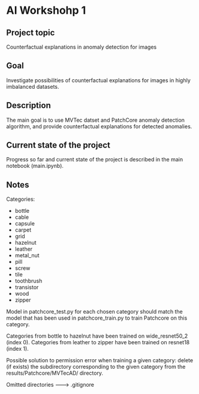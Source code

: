 # AI Workshohp 1

## Project topic
Counterfactual explanations in anomaly detection for images

## Goal
Investigate possibilities of counterfactual explanations for images in highly imbalanced datasets.

## Description
The main goal is to use MVTec datset and PatchCore anomaly detection algorithm, and provide counterfactual explanations for detected anomalies.

## Current state of the project
Progress so far and current state of the project is described in the main notebook (main.ipynb).

## Notes
Categories:
- bottle
- cable
- capsule
- carpet
- grid
- hazelnut
- leather
- metal_nut
- pill
- screw
- tile
- toothbrush
- transistor
- wood
- zipper

Model in patchcore_test.py for each chosen category should match the model that has been used in patchcore_train.py to train Patchcore on this category.

Categories from bottle to hazelnut have been trained on wide_resnet50_2 (index 0).
Categories from leather to zipper have been trained on resnet18 (index 1).

Possible solution to permission error when training a given category: delete (if exists) the subdirectory corresponding to the given category from the results/Patchcore/MVTecAD/ directory.

Omitted directories ---> .gitignore
